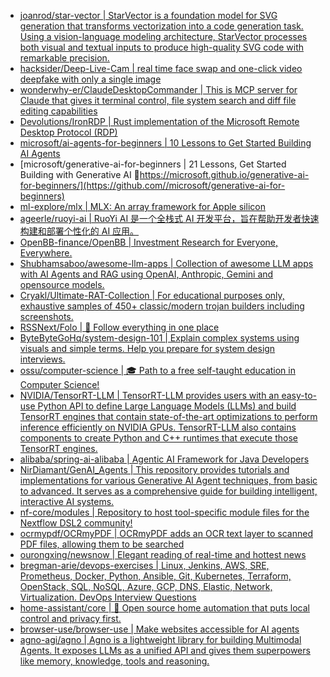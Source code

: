 + [joanrod/star-vector | StarVector is a foundation model for SVG generation that transforms vectorization into a code generation task. Using a vision-language modeling architecture, StarVector processes both visual and textual inputs to produce high-quality SVG code with remarkable precision.](https://github.com//joanrod/star-vector)
+ [hacksider/Deep-Live-Cam | real time face swap and one-click video deepfake with only a single image](https://github.com//hacksider/Deep-Live-Cam)
+ [wonderwhy-er/ClaudeDesktopCommander | This is MCP server for Claude that gives it terminal control, file system search and diff file editing capabilities](https://github.com//wonderwhy-er/ClaudeDesktopCommander)
+ [Devolutions/IronRDP | Rust implementation of the Microsoft Remote Desktop Protocol (RDP)](https://github.com//Devolutions/IronRDP)
+ [microsoft/ai-agents-for-beginners | 10 Lessons to Get Started Building AI Agents](https://github.com//microsoft/ai-agents-for-beginners)
+ [microsoft/generative-ai-for-beginners | 21 Lessons, Get Started Building with Generative AI 🔗https://microsoft.github.io/generative-ai-for-beginners/](https://github.com//microsoft/generative-ai-for-beginners)
+ [ml-explore/mlx | MLX: An array framework for Apple silicon](https://github.com//ml-explore/mlx)
+ [ageerle/ruoyi-ai | RuoYi AI 是一个全栈式 AI 开发平台，旨在帮助开发者快速构建和部署个性化的 AI 应用。](https://github.com//ageerle/ruoyi-ai)
+ [OpenBB-finance/OpenBB | Investment Research for Everyone, Everywhere.](https://github.com//OpenBB-finance/OpenBB)
+ [Shubhamsaboo/awesome-llm-apps | Collection of awesome LLM apps with AI Agents and RAG using OpenAI, Anthropic, Gemini and opensource models.](https://github.com//Shubhamsaboo/awesome-llm-apps)
+ [Cryakl/Ultimate-RAT-Collection | For educational purposes only, exhaustive samples of 450+ classic/modern trojan builders including screenshots.](https://github.com//Cryakl/Ultimate-RAT-Collection)
+ [RSSNext/Folo | 🧡 Follow everything in one place](https://github.com//RSSNext/Folo)
+ [ByteByteGoHq/system-design-101 | Explain complex systems using visuals and simple terms. Help you prepare for system design interviews.](https://github.com//ByteByteGoHq/system-design-101)
+ [ossu/computer-science | 🎓 Path to a free self-taught education in Computer Science!](https://github.com//ossu/computer-science)
+ [NVIDIA/TensorRT-LLM | TensorRT-LLM provides users with an easy-to-use Python API to define Large Language Models (LLMs) and build TensorRT engines that contain state-of-the-art optimizations to perform inference efficiently on NVIDIA GPUs. TensorRT-LLM also contains components to create Python and C++ runtimes that execute those TensorRT engines.](https://github.com//NVIDIA/TensorRT-LLM)
+ [alibaba/spring-ai-alibaba | Agentic AI Framework for Java Developers](https://github.com//alibaba/spring-ai-alibaba)
+ [NirDiamant/GenAI_Agents | This repository provides tutorials and implementations for various Generative AI Agent techniques, from basic to advanced. It serves as a comprehensive guide for building intelligent, interactive AI systems.](https://github.com//NirDiamant/GenAI_Agents)
+ [nf-core/modules | Repository to host tool-specific module files for the Nextflow DSL2 community!](https://github.com//nf-core/modules)
+ [ocrmypdf/OCRmyPDF | OCRmyPDF adds an OCR text layer to scanned PDF files, allowing them to be searched](https://github.com//ocrmypdf/OCRmyPDF)
+ [ourongxing/newsnow | Elegant reading of real-time and hottest news](https://github.com//ourongxing/newsnow)
+ [bregman-arie/devops-exercises | Linux, Jenkins, AWS, SRE, Prometheus, Docker, Python, Ansible, Git, Kubernetes, Terraform, OpenStack, SQL, NoSQL, Azure, GCP, DNS, Elastic, Network, Virtualization. DevOps Interview Questions](https://github.com//bregman-arie/devops-exercises)
+ [home-assistant/core | 🏡 Open source home automation that puts local control and privacy first.](https://github.com//home-assistant/core)
+ [browser-use/browser-use | Make websites accessible for AI agents](https://github.com//browser-use/browser-use)
+ [agno-agi/agno | Agno is a lightweight library for building Multimodal Agents. It exposes LLMs as a unified API and gives them superpowers like memory, knowledge, tools and reasoning.](https://github.com//agno-agi/agno)

